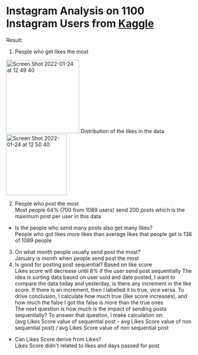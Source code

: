 # Instagram Analysis on 1100 Instagram Users from [Kaggle](https://www.kaggle.com/itokianarafidinarivo/1100-instagram-users-datetime-posts-data) 
Result:

1. People who get likes the most
<img width="197" alt="Screen Shot 2022-01-24 at 12 49 40" src="https://user-images.githubusercontent.com/3623363/150726159-8c99fe30-8808-40a5-a1dc-ef5f7eab5cb7.png">
Distribution of the likes in the data
<img width="164" alt="Screen Shot 2022-01-24 at 12 50 40" src="https://user-images.githubusercontent.com/3623363/150726186-1331b569-8bef-4822-86d0-770826228485.png"> <br/>

2. People who post the most <br/>
Most people 64% (700 from 1089 users) send 200 posts which is the maximum post per user in this data <br/>
- Is the people who send many posts also get many likes?<br/>
People who got likes more likes than average likes that people get is 136 of 1089 people<br/>
3. On what month people usually send post the most?<br/>
January is month when people send post the most<br/>
4. Is good for posting post sequential? Based on like score<br/>
Likes score will decrease until 8% if the user send post sequentially The idea is sorting data based on user uuid and date posted, I want to compare the data today and yesterday, is there any increment in the like score. If there is an increment, then I labelled it to true, vice versa. To drive conclusion, I calculate how much true (like score increases), and how much the false I got the false is more than the true ones<br/>
The next question is how much is the impact of sending posts sequentially? To answer that question, I make calculation on:<br/>
(avg Likes Score value of sequential post - avg Likes Score value of non sequential post) / avg Likes Score value of non sequential post <br/> 
- Can Likes Score derive from Likes?<br/> 
Likes Score didn't related to likes and days passed for post

